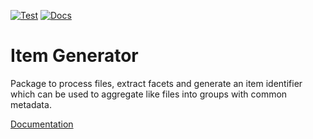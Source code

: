 [![Test](https://github.com/cedadev/item-generator/actions/workflows/tests.yml/badge.svg)](https://github.com/cedadev/item-generator/actions/workflows/tests.yml)
[![Docs](https://github.com/cedadev/item-generator/actions/workflows/build_docs.yml/badge.svg)](https://cedadev.github.io/asset-scanner/item_generator/index.html)
# Item Generator

Package to process files, extract facets and generate an item identifier
which can be used to aggregate like files into groups with common metadata.

[Documentation](https://cedadev.github.io/asset-scanner/item_generator/index.html)
